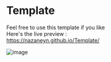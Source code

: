 # Template

Feel free to use this template if you like <br>
Here's the live preview : <br>
https://nazaneyn.github.io/Template/ <br>



![image](https://user-images.githubusercontent.com/68081983/173246477-fea9e2d9-8ffe-4751-8894-e93d6fec27ab.png)
